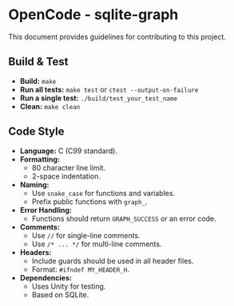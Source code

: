 # OpenCode - sqlite-graph

This document provides guidelines for contributing to this project.

## Build & Test

*   **Build:** `make`
*   **Run all tests:** `make test` or `ctest --output-on-failure`
*   **Run a single test:** `./build/test_your_test_name`
*   **Clean:** `make clean`

## Code Style

*   **Language:** C (C99 standard).
*   **Formatting:**
    *   80 character line limit.
    *   2-space indentation.
*   **Naming:**
    *   Use `snake_case` for functions and variables.
    *   Prefix public functions with `graph_`.
*   **Error Handling:**
    *   Functions should return `GRAPH_SUCCESS` or an error code.
*   **Comments:**
    *   Use `//` for single-line comments.
    *   Use `/* ... */` for multi-line comments.
*   **Headers:**
    *   Include guards should be used in all header files.
    *   Format: `#ifndef MY_HEADER_H`.
*   **Dependencies:**
    *   Uses Unity for testing.
    *   Based on SQLite.
